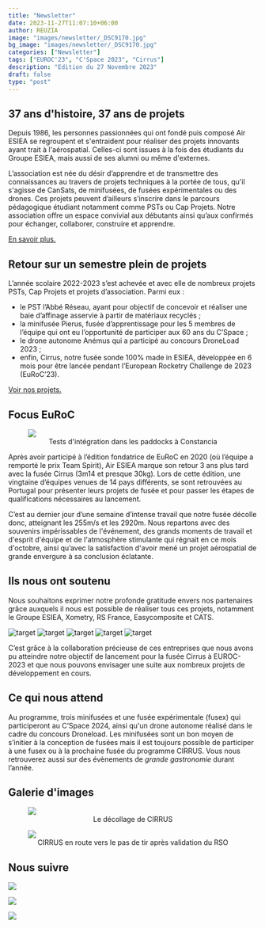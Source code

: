 ```yaml
---
title: "Newsletter"
date: 2023-11-27T11:07:10+06:00
author: REUZIA
image: "images/newsletter/_DSC9170.jpg"
bg_image: "images/newsletter/_DSC9170.jpg"
categories: ["Newsletter"]
tags: ["EUROC'23", "C'Space 2023", "Cirrus"]
description: "Edition du 27 Novembre 2023"
draft: false
type: "post"
---
```


## 37 ans d'histoire, 37 ans de projets 
Depuis 1986, les personnes passionnées qui ont fondé puis composé Air ESIEA se regroupent et s'entraident pour réaliser
des projets innovants ayant trait à l'aérospatial. Celles-ci sont issues à la fois des étudiants du Groupe ESIEA, mais
aussi de ses alumni ou même d'externes.

L’association est née du désir d’apprendre et de transmettre des connaissances au travers de projets techniques à la
portée de tous, qu'il s'agisse de CanSats, de minifusées, de fusées expérimentales ou des drones. Ces projets peuvent
d’ailleurs s’inscrire dans le parcours pédagogique étudiant notamment comme PSTs ou Cap Projets. Notre association offre
un espace convivial aux débutants ainsi qu’aux confirmés pour échanger, collaborer, construire et apprendre.

[En savoir plus.](https://airesiea.org)

## Retour sur un semestre plein de projets

L’année scolaire 2022-2023 s’est achevée et avec elle de nombreux projets PSTs, Cap Projets et projets d’association.
Parmi eux : 
- le PST l’Abbé Réseau, ayant pour objectif de concevoir et réaliser une baie d’affinage asservie à partir de matériaux
  recyclés ;
- la minifusée Pierus, fusée d’apprentissage pour les 5 membres de l’équipe qui ont eu l’opportunité de participer aux
  60 ans du C’Space ;
- le drone autonome Anémus qui a participé au concours DroneLoad 2023 ;
- enfin, Cirrus, notre fusée sonde 100% made in ESIEA, développée en 6 mois pour être lancée pendant l’European Rocketry
  Challenge de 2023 (EuRoC’23).

[Voir nos projets.](https://test.airesiea.org/projets)

## Focus EuRoC

<figure>
  <a href="/images/newsletter/DSC02431-Travail_paddocks_assemblage_5.jpg"><img class="img-responsive" src="/images/newsletter/DSC02431-Travail_paddocks_assemblage_5.jpg" /></a>
  <figcaption><center>Tests d'intégration dans les paddocks à Constancia</center></figcaption>
</figure>

Après avoir participé à l’édition fondatrice de EuRoC en 2020 (où l’équipe a remporté le prix Team Spirit), Air ESIEA
marque son retour 3 ans plus tard avec la fusée Cirrus (3m14 et presque 30kg). Lors de cette édition, une vingtaine
d’équipes venues de 14 pays différents, se sont retrouvées au Portugal pour présenter leurs projets de fusée et pour
passer les étapes de qualifications nécessaires au lancement.

C’est au dernier jour d’une semaine d’intense travail que notre fusée décolle donc, atteignant les 255m/s et les 2920m.
Nous repartons avec des souvenirs impérissables de l'événement, des grands moments de travail et d'esprit d'équipe et de
l'atmosphère stimulante qui régnait en ce mois d'octobre, ainsi qu’avec la satisfaction d'avoir mené un projet
aérospatial de grande envergure à sa conclusion éclatante.

## Ils nous ont soutenu

Nous souhaitons exprimer notre profonde gratitude envers nos partenaires grâce auxquels il nous est possible de réaliser
tous ces projets, notamment le Groupe ESIEA, Xometry, RS France, Easycomposite et CATS.

![target](/images/newsletter/logo-esiea-blanc-fond-bleu-1.png)
![target](/images/newsletter/xometry.png)
![target](/images/newsletter/RS%20France.png)
![target](/images/newsletter/easycomposite.png)
![target](/images/newsletter/cats.png)

C’est grâce à la collaboration précieuse de ces entreprises que nous avons pu atteindre notre objectif de lancement pour la fusée Cirrus à EUROC-2023 et que nous pouvons envisager une suite aux nombreux projets de développement en cours.

## Ce qui nous attend

Au programme, trois minifusées et une fusée expérimentale (fusex) qui participeront au C’Space 2024, ainsi qu'un drone autonome réalisé dans le cadre du concours Droneload. Les minifusées sont un bon moyen de s’initier à la conception de fusées mais il est toujours possible de participer à une fusex ou à la prochaine fusée du programme CIRRUS. Vous nous retrouverez aussi sur des évènements de *grande gastronomie* durant l’année.

## Galerie d'images
<figure>
<img class="img-responsive" src="/images/newsletter/DSC02707-D%C3%A9collage_Cirrus.jpg" />
  <figcaption><center>Le décollage de CIRRUS</center></figcaption>
</figure>

<figure>
<img class="img-responsive" src="/images/newsletter/_DSC9333.jpg" />
  <figcaption><center>CIRRUS en route vers le pas de tir après validation du RSO</center></figcaption>
</figure>

## Nous suivre 

<a href="https://www.facebook.com/airesiea/"><img src="/images/newsletter/facebook.png" /></a>

<a href="https://www.instagram.com/air.esiea.fr/"><img src="/images/newsletter/insta-19.png" /></a>

<a href="https://www.linkedin.com/company/19086534/"><img src="/images/newsletter/linkedin.png" /></a>
